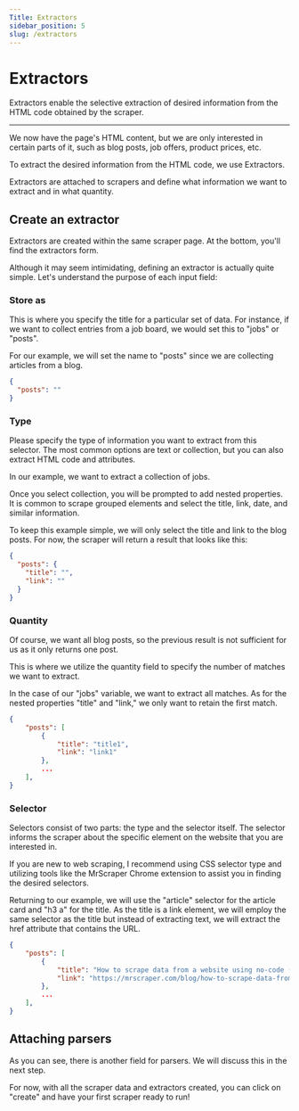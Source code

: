 ```yaml
---
Title: Extractors
sidebar_position: 5
slug: /extractors
---
```


# Extractors

Extractors enable the selective extraction of desired information from the HTML code obtained by the scraper.

---

We now have the page's HTML content, but we are only interested in certain parts of it, such as blog posts, job offers, product prices, etc.

To extract the desired information from the HTML code, we use Extractors.

Extractors are attached to scrapers and define what information we want to extract and in what quantity.

## Create an extractor

Extractors are created within the same scraper page. At the bottom, you'll find the extractors form.

Although it may seem intimidating, defining an extractor is actually quite simple. Let's understand the purpose of each input field:

### Store as

This is where you specify the title for a particular set of data. For instance, if we want to collect entries from a job board, we would set this to "jobs" or "posts".

For our example, we will set the name to "posts" since we are collecting articles from a blog.

```json
{
  "posts": ""
}
```

### Type

Please specify the type of information you want to extract from this selector. The most common options are text or collection, but you can also extract HTML code and attributes.

In our example, we want to extract a collection of jobs.

Once you select collection, you will be prompted to add nested properties. It is common to scrape grouped elements and select the title, link, date, and similar information.

To keep this example simple, we will only select the title and link to the blog posts. For now, the scraper will return a result that looks like this:

```json
{
  "posts": {
    "title": "",
    "link": ""
  }
}
```

### Quantity

Of course, we want all blog posts, so the previous result is not sufficient for us as it only returns one post.

This is where we utilize the quantity field to specify the number of matches we want to extract.

In the case of our "jobs" variable, we want to extract all matches. As for the nested properties "title" and "link," we only want to retain the first match.

```json
{
    "posts": [
        {
            "title": "title1",
            "link": "link1"
        },
        ...
    ],
}
```

### Selector

Selectors consist of two parts: the type and the selector itself. The selector informs the scraper about the specific element on the website that you are interested in.

If you are new to web scraping, I recommend using CSS selector type and utilizing tools like the MrScraper Chrome extension to assist you in finding the desired selectors.

Returning to our example, we will use the "article" selector for the article card and "h3 a" for the title. As the title is a link element, we will employ the same selector as the title but instead of extracting text, we will extract the href attribute that contains the URL.

```json
{
    "posts": [
        {
            "title": "How to scrape data from a website using no-code (with MrScraper)",
            "link": "https://mrscraper.com/blog/how-to-scrape-data-from-a-website-using-no-code-with-MrScraper"
        },
        ...
    ],
}
```

## Attaching parsers

As you can see, there is another field for parsers. We will discuss this in the next step.

For now, with all the scraper data and extractors created, you can click on "create" and have your first scraper ready to run!
